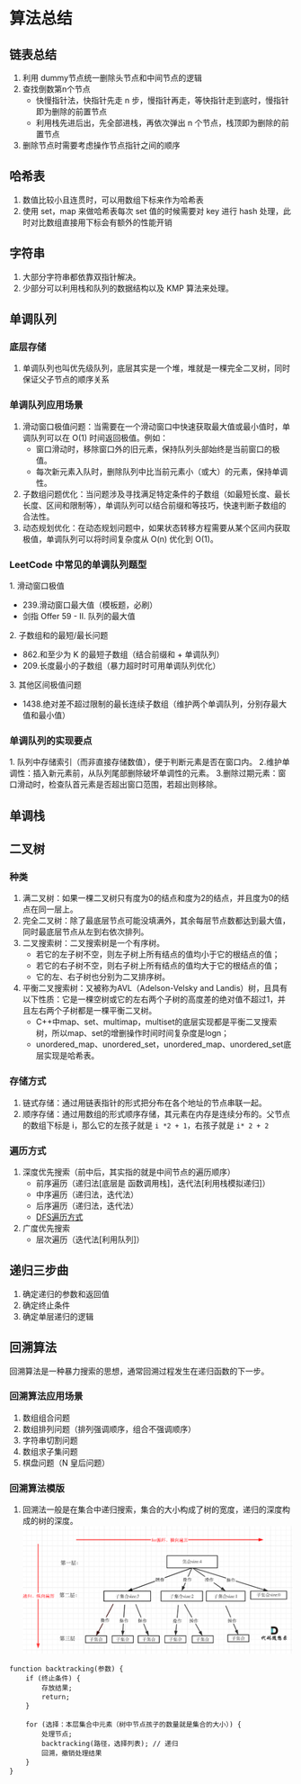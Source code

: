 # 算法总结

## 链表总结

1. 利用 dummy节点统一删除头节点和中间节点的逻辑
2. 查找倒数第n个节点
   - 快慢指针法，快指针先走 n 步，慢指针再走，等快指针走到底时，慢指针即为删除的前置节点
   - 利用栈先进后出，先全部进栈，再依次弹出 n 个节点，栈顶即为删除的前置节点
3. 删除节点时需要考虑操作节点指针之间的顺序

## 哈希表

1. 数值比较小且连贯时，可以用数组下标来作为哈希表
2. 使用 set，map 来做哈希表每次 set 值的时候需要对 key 进行 hash 处理，此时对比数组直接用下标会有额外的性能开销

## 字符串

1. 大部分字符串都依靠双指针解决。
2. 少部分可以利用栈和队列的数据结构以及 KMP 算法来处理。

## 单调队列

### 底层存储

1. 单调队列也叫优先级队列，底层其实是一个堆，堆就是一棵完全二叉树，同时保证父子节点的顺序关系

### 单调队列应用场景

1. 滑动窗口极值问题​​：当需要在一个​​滑动窗口​​中快速获取最大值或最小值时，单调队列可以在 O(1) 时间返回极值。例如：
   - 窗口滑动时，移除窗口外的旧元素，保持队列头部始终是当前窗口的极值。
   - 每次新元素入队时，删除队列中比当前元素小（或大）的元素，保持单调性。
2. ​子数组问题优化​​：当问题涉及寻找满足特定条件的子数组（如最短长度、最长长度、区间和限制等），单调队列可以结合​​前缀和​​等技巧，快速判断子数组的合法性。
3. ​​动态规划优化​​：在动态规划问题中，如果状态转移方程需要从某个区间内获取极值，单调队列可以将时间复杂度从 O(n) 优化到 O(1)。

### LeetCode 中常见的单调队列题型​​

​1. ​滑动窗口极值​​  

- 239.滑动窗口最大值（模板题，必刷）
- 剑指 Offer 59 - II. 队列的最大值

​2. ​子数组和的最短/最长问题​​

- 862.和至少为 K 的最短子数组（结合前缀和 + 单调队列）
- 209.长度最小的子数组（暴力超时时可用单调队列优化）

​3. ​其他区间极值问题​​

- 1438.绝对差不超过限制的最长连续子数组（维护两个单调队列，分别存最大值和最小值）

### ​单调队列的实现要点​​

​1. ​队列中存储索引​​（而非直接存储数值），便于判断元素是否在窗口内。
​2. ​维护单调性​​：插入新元素前，从队列尾部删除破坏单调性的元素。
​3. ​删除过期元素​​：窗口滑动时，检查队首元素是否超出窗口范围，若超出则移除。

## 单调栈

## 二叉树

### 种类

1. 满二叉树：如果一棵二叉树只有度为0的结点和度为2的结点，并且度为0的结点在同一层上。
2. 完全二叉树：除了最底层节点可能没填满外，其余每层节点数都达到最大值，同时最底层节点从左到右依次排列。
3. 二叉搜索树：二叉搜索树是一个有序树。
   - 若它的左子树不空，则左子树上所有结点的值均小于它的根结点的值；
   - 若它的右子树不空，则右子树上所有结点的值均大于它的根结点的值；
   - 它的左、右子树也分别为二叉排序树。
4. 平衡二叉搜索树：又被称为AVL（Adelson-Velsky and Landis）树，且具有以下性质：它是一棵空树或它的左右两个子树的高度差的绝对值不超过1，并且左右两个子树都是一棵平衡二叉树。
   - C++中map、set、multimap，multiset的底层实现都是平衡二叉搜索树，所以map、set的增删操作时间时间复杂度是logn；
   - unordered_map、unordered_set，unordered_map、unordered_set底层实现是哈希表。

### 存储方式

1. 链式存储：通过用链表指针的形式把分布在各个地址的节点串联一起。
2. 顺序存储：通过用数组的形式顺序存储，其元素在内存是连续分布的。父节点的数组下标是 i，那么它的左孩子就是 `i *2 + 1`，右孩子就是 `i* 2 + 2`

### 遍历方式

1. 深度优先搜索（前中后，其实指的就是中间节点的遍历顺序）
   - 前序遍历（递归法[底层是 函数调用栈]，迭代法[利用栈模拟递归]）
   - 中序遍历（递归法，迭代法）
   - 后序遍历（递归法，迭代法）
   - [DFS遍历方式](https://peigo.top/engineer-basic/structure-algorithm/%E4%BA%8C%E5%8F%89%E6%A0%91%E7%9A%84DFS.html#%E8%BF%AD%E4%BB%A3%E6%B3%95%E5%92%8C%E9%80%92%E5%BD%92%E6%B3%95%E5%AE%9E%E7%8E%B0%E4%BA%8C%E5%8F%89%E6%A0%91%E7%9A%84dfs)
2. 广度优先搜索
   - 层次遍历（迭代法[利用队列]）

## 递归三步曲

1. 确定递归的参数和返回值
2. 确定终止条件
3. 确定单层递归的逻辑

## 回溯算法

 回溯算法是一种暴力搜索的思想，通常回溯过程发生在递归函数的下一步。

### 回溯算法应用场景

1. 数组组合问题
2. 数组排列问题（排列强调顺序，组合不强调顺序）
3. 字符串切割问题
4. 数组求子集问题
5. 棋盘问题（N 皇后问题）

### 回溯算法模版

1. 回溯法一般是在集合中递归搜索，集合的大小构成了树的宽度，递归的深度构成的树的深度。
![backtracking](image.png)

```text
function backtracking(参数) {
    if (终止条件) {
        存放结果;
        return;
    }

    for (选择：本层集合中元素（树中节点孩子的数量就是集合的大小）) {
        处理节点;
        backtracking(路径，选择列表); // 递归
        回溯，撤销处理结果
    }
}
```
